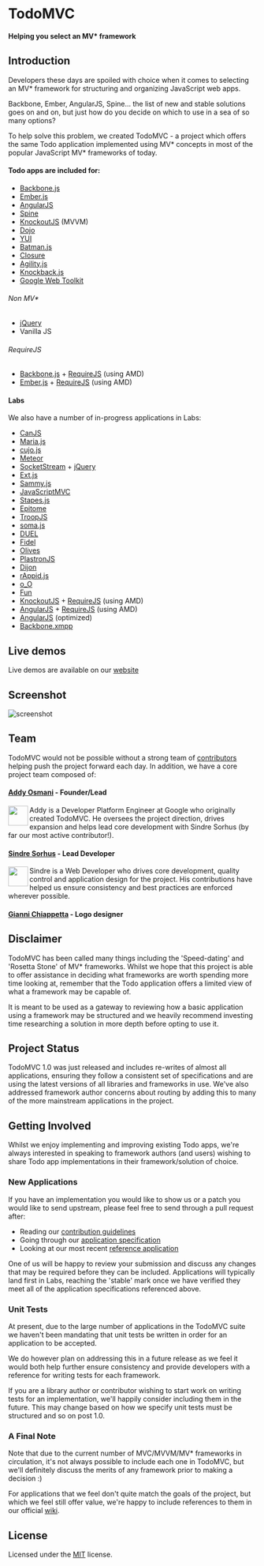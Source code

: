 # TodoMVC

#### Helping you select an MV\* framework


## Introduction

Developers these days are spoiled with choice when it comes to selecting an MV\* framework for structuring and organizing JavaScript web apps.

Backbone, Ember, AngularJS, Spine... the list of new and stable solutions goes on and on, but just how do you decide on which to use in a sea of so many options?

To help solve this problem, we created TodoMVC - a project which offers the same Todo application implemented using MV* concepts in most of the popular JavaScript MV\* frameworks of today.


#### Todo apps are included for:

- [Backbone.js](http://documentcloud.github.com/backbone)
- [Ember.js](http://emberjs.com)
- [AngularJS](http://angularjs.org)
- [Spine](http://spinejs.com)
- [KnockoutJS](http://knockoutjs.com) (MVVM)
- [Dojo](http://dojotoolkit.org)
- [YUI](http://yuilibrary.com)
- [Batman.js](http://batmanjs.org)
- [Closure](http://code.google.com/closure/library/)
- [Agility.js](http://agilityjs.com)
- [Knockback.js](http://kmalakoff.github.com/knockback)
- [Google Web Toolkit](https://developers.google.com/web-toolkit/)


###### Non MV*

- [jQuery](http://jquery.com)
- Vanilla JS

###### RequireJS

- [Backbone.js](http://documentcloud.github.com/backbone) + [RequireJS](http://requirejs.org) (using AMD)
- [Ember.js](http://emberjs.com) + [RequireJS](http://requirejs.org) (using AMD)


#### Labs

We also have a number of in-progress applications in Labs:

- [CanJS](http://canjs.us)
- [Maria.js](https://github.com/petermichaux/maria)
- [cujo.js](http://cujojs.github.com)
- [Meteor](http://meteor.com)
- [SocketStream](http://www.socketstream.org) + [jQuery](http://jquery.com)
- [Ext.js](http://www.sencha.com/products/extjs)
- [Sammy.js](http://sammyjs.org)
- [JavaScriptMVC](http://javascriptmvc.com)
- [Stapes.js](http://hay.github.com/stapes)
- [Epitome](http://dimitarchristoff.github.com/Epitome)
- [TroopJS](https://github.com/troopjs)
- [soma.js](http://somajs.github.com/somajs)
- [DUEL](https://bitbucket.org/mckamey/duel/wiki/Home)
- [Fidel](https://github.com/jgallen23/fidel)
- [Olives](https://github.com/flams/olives)
- [PlastronJS](https://github.com/rhysbrettbowen/PlastronJS)
- [Dijon](https://github.com/creynders/dijon-framework)
- [rAppid.js](http://www.rappidjs.com)
- [o_O](http://weepy.github.com/o_O)
- [Fun](https://github.com/marcuswestin/fun)
- [KnockoutJS](http://knockoutjs.com) + [RequireJS](http://requirejs.org) (using AMD)
- [AngularJS](http://angularjs.org) + [RequireJS](http://requirejs.org) (using AMD)
- [AngularJS](http://angularjs.org) (optimized)
- [Backbone.xmpp](https://github.com/ggozad/Backbone.xmpp)


## Live demos

Live demos are available on our [website](http://todomvc.com)


## Screenshot

![screenshot](https://raw.github.com/addyosmani/todomvc/master/screenshot.png)


## Team

TodoMVC would not be possible without a strong team of [contributors](https://github.com/addyosmani/todomvc/contributors) helping push the project forward each day. In addition, we have a core project team composed of:

#### [Addy Osmani](http://github.com/addyosmani) - Founder/Lead

<img align="left" width="40" height="40" src="http://www.gravatar.com/avatar/96270e4c3e5e9806cf7245475c00b275.png?s=40">
Addy is a Developer Platform Engineer at Google who originally created TodoMVC. He oversees the project direction, drives expansion and helps lead core development with Sindre Sorhus (by far our most active contributor!).

#### [Sindre Sorhus](https://github.com/sindresorhus) - Lead Developer

<img align="left" width="40" height="40" src="http://www.gravatar.com/avatar/d36a92237c75c5337c17b60d90686bf9.png?s=40">
Sindre is a Web Developer who drives core development, quality control and application design for the project. His contributions have helped us ensure consistency and best practices are enforced wherever possible.

#### [Gianni Chiappetta](https://github.com/gf3) - Logo designer


## Disclaimer

TodoMVC has been called many things including the 'Speed-dating' and 'Rosetta Stone' of MV* frameworks. Whilst we hope that this project is able to offer assistance in deciding what frameworks are worth spending more time looking at, remember that the Todo application offers a limited view of what a framework may be capable of.

It is meant to be used as a gateway to reviewing how a basic application using a framework may be structured and we heavily recommend investing time researching a solution in more depth before opting to use it.


## Project Status

TodoMVC 1.0 was just released and includes re-writes of almost all applications, ensuring they follow a consistent set of specifications and are using the latest versions of all libraries and frameworks in use. We've also addressed framework author concerns about routing by adding this to many of the more mainstream applications in the project.


## Getting Involved

Whilst we enjoy implementing and improving existing Todo apps, we're always interested in speaking to framework authors (and users) wishing to share Todo app implementations in their framework/solution of choice.

### New Applications

If you have an implementation you would like to show us or a patch you would like to send upstream, please feel free to send through a pull request after:

* Reading our [contribution guidelines](https://github.com/addyosmani/todomvc/wiki)
* Going through our [application specification](https://github.com/addyosmani/todomvc/wiki/App-Specification)
* Looking at our most recent [reference application](https://github.com/addyosmani/todomvc/tree/master/architecture-examples/spine)

One of us will be happy to review your submission and discuss any changes that may be required before they can be included. Applications will typically land first in Labs, reaching the 'stable' mark once we have verified they meet all of the application specifications referenced above.


### Unit Tests

At present, due to the large number of applications in the TodoMVC suite we haven't been mandating that unit tests be written in order for an application to be accepted.

We do however plan on addressing this in a future release as we feel it would both help further ensure consistency and provide developers with a reference for writing tests for each framework.

If you are a library author or contributor wishing to start work on writing tests for an implementation, we'll happily consider including them in the future. This may change based on how we specify unit tests must be structured and so on post 1.0.


### A Final Note

Note that due to the current number of MVC/MVVM/MV* frameworks in circulation, it's not always possible to include each one in TodoMVC, but we'll definitely discuss the merits of any framework prior to making a decision :)

For applications that we feel don't quite match the goals of the project, but which we feel still offer value, we're happy to include references to them in our official [wiki](https://github.com/addyosmani/todomvc/wiki/Other-implementations).


## License

Licensed under the [MIT](https://github.com/addyosmani/todomvc/tree/master/LICENSE.md) license.
